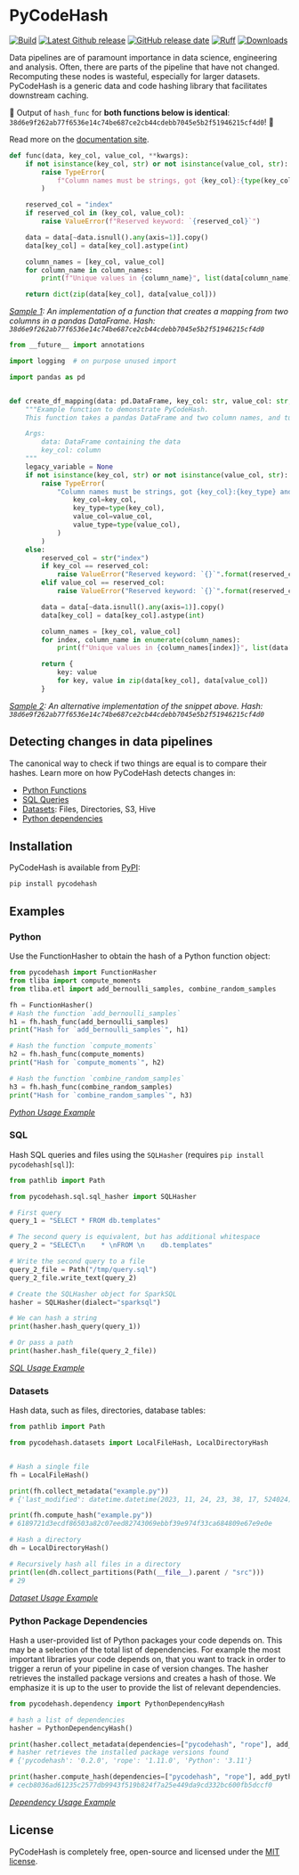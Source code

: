 # PyCodeHash

[![Build](https://github.com/pycodehash/pycodehash/actions/workflows/build.yml/badge.svg?branch=main)](https://github.com/pycodehash/pycodehash/actions)
[![Latest Github release](https://img.shields.io/github/v/release/pycodehash/pycodehash)](https://github.com/pycodehash/pycodehash/releases)
[![GitHub release date](https://img.shields.io/github/release-date/pycodehash/pycodehash)](https://github.com/pycodehash/pycodehash/releases)
[![Ruff](https://img.shields.io/endpoint?url=https://raw.githubusercontent.com/charliermarsh/ruff/main/assets/badge/v1.json)](https://github.com/astral-sh/ruff)
[![Downloads](https://static.pepy.tech/badge/pycodehash)](https://pepy.tech/project/pycodehash)

Data pipelines are of paramount importance in data science, engineering and analysis.
Often, there are parts of the pipeline that have not changed.
Recomputing these nodes is wasteful, especially for larger datasets.
PyCodeHash is a generic data and code hashing library that facilitates downstream caching.

🚩 Output of `hash_func` for **both functions below is identical**: `38d6e9f262ab77f6536e14c74be687ce2cb44cdebb7045e5b2f51946215cf4d0`! 🚩

Read more on the [documentation site](https://pycodehash.github.io/pycodehash/).

```python
def func(data, key_col, value_col, **kwargs):
    if not isinstance(key_col, str) or not isinstance(value_col, str):
        raise TypeError(
            f"Column names must be strings, got {key_col}:{type(key_col)} and {value_col}:{type(value_col)}"
        )

    reserved_col = "index"
    if reserved_col in (key_col, value_col):
        raise ValueError(f"Reserved keyword: `{reserved_col}`")

    data = data[~data.isnull().any(axis=1)].copy()
    data[key_col] = data[key_col].astype(int)

    column_names = [key_col, value_col]
    for column_name in column_names:
        print(f"Unique values in {column_name}", list(data[column_name].unique()))

    return dict(zip(data[key_col], data[value_col]))
```

_[Sample 1](./examples/equivalance/sample1.py): An implementation of a function that creates a mapping from two columns in a pandas DataFrame. Hash: `38d6e9f262ab77f6536e14c74be687ce2cb44cdebb7045e5b2f51946215cf4d0`_

```python
from __future__ import annotations

import logging  # on purpose unused import

import pandas as pd


def create_df_mapping(data: pd.DataFrame, key_col: str, value_col: str, **kwargs) -> dict[int, str]:
    """Example function to demonstrate PyCodeHash.
    This function takes a pandas DataFrame and two column names, and turns them into a dictionary.

    Args:
        data: DataFrame containing the data
        key_col: column
    """
    legacy_variable = None
    if not isinstance(key_col, str) or not isinstance(value_col, str):
        raise TypeError(
            "Column names must be strings, got {key_col}:{key_type} and {value_col}:{value_type}".format(
                key_col=key_col,
                key_type=type(key_col),
                value_col=value_col,
                value_type=type(value_col),
            )
        )
    else:
        reserved_col = str("index")
        if key_col == reserved_col:
            raise ValueError("Reserved keyword: `{}`".format(reserved_col))
        elif value_col == reserved_col:
            raise ValueError("Reserved keyword: `{}`".format(reserved_col))

        data = data[~data.isnull().any(axis=1)].copy()
        data[key_col] = data[key_col].astype(int)

        column_names = [key_col, value_col]
        for index, column_name in enumerate(column_names):
            print(f"Unique values in {column_names[index]}", list(data[column_names[index]].unique()))

        return {
            key: value
            for key, value in zip(data[key_col], data[value_col])
        }
```

_[Sample 2](./examples/equivalance/sample2.py): An alternative implementation of the snippet above. Hash: `38d6e9f262ab77f6536e14c74be687ce2cb44cdebb7045e5b2f51946215cf4d0`_

## Detecting changes in data pipelines

The canonical way to check if two things are equal is to compare their hashes.
Learn more on how PyCodeHash detects changes in:

* [Python Functions](https://pycodehash.github.io/pycodehash/python_functions/)
* [SQL Queries](https://pycodehash.github.io/pycodehash/sql_queries/)
* [Datasets](https://pycodehash.github.io/pycodehash/datasets/): Files, Directories, S3, Hive
* [Python dependencies](https://pycodehash.github.io/pycodehash/dependencies/)

## Installation

PyCodeHash is available from [PyPI](https://pypi.org/project/pycodehash/):

```shell
pip install pycodehash
```

## Examples

### Python

Use the FunctionHasher to obtain the hash of a Python function object:

```python
from pycodehash import FunctionHasher
from tliba import compute_moments
from tliba.etl import add_bernoulli_samples, combine_random_samples

fh = FunctionHasher()
# Hash the function `add_bernoulli_samples`
h1 = fh.hash_func(add_bernoulli_samples)
print("Hash for `add_bernoulli_samples`", h1)

# Hash the function `compute_moments`
h2 = fh.hash_func(compute_moments)
print("Hash for `compute_moments`", h2)

# Hash the function `combine_random_samples`
h3 = fh.hash_func(combine_random_samples)
print("Hash for `combine_random_samples`", h3)
```

_[Python Usage Example](https://github.com/pycodehash/pycodehash/blob/main/example.py)_

### SQL

Hash SQL queries and files using the `SQLHasher` (requires `pip install pycodehash[sql]`):

```python
from pathlib import Path

from pycodehash.sql.sql_hasher import SQLHasher

# First query
query_1 = "SELECT * FROM db.templates"

# The second query is equivalent, but has additional whitespace
query_2 = "SELECT\n    * \nFROM \n    db.templates"

# Write the second query to a file
query_2_file = Path("/tmp/query.sql")
query_2_file.write_text(query_2)

# Create the SQLHasher object for SparkSQL
hasher = SQLHasher(dialect="sparksql")

# We can hash a string
print(hasher.hash_query(query_1))

# Or pass a path
print(hasher.hash_file(query_2_file))
```

_[SQL Usage Example](https://github.com/pycodehash/pycodehash/blob/main/example_sql.py)_

### Datasets

Hash data, such as files, directories, database tables:

```python
from pathlib import Path

from pycodehash.datasets import LocalFileHash, LocalDirectoryHash


# Hash a single file
fh = LocalFileHash()

print(fh.collect_metadata("example.py"))
# {'last_modified': datetime.datetime(2023, 11, 24, 23, 38, 17, 524024), 'size': 543}

print(fh.compute_hash("example.py"))
# 6189721d3ecdf86503a82c07eed82743069ebbf39e974f33ca684809e67e9e0e

# Hash a directory
dh = LocalDirectoryHash()

# Recursively hash all files in a directory
print(len(dh.collect_partitions(Path(__file__).parent / "src")))
# 29
```

_[Dataset Usage Example](https://github.com/pycodehash/pycodehash/blob/main/example_data.py)_

### Python Package Dependencies

Hash a user-provided list of Python packages your code depends on. This may be a selection of the total list of dependencies.
For example the most important libraries your code depends on, that you want to track in order to trigger a rerun of your pipeline in case of version changes.
The hasher retrieves the installed package versions and creates a hash of those. We emphasize it is up to the user to provide the list of relevant dependencies.

```python
from pycodehash.dependency import PythonDependencyHash

# hash a list of dependencies
hasher = PythonDependencyHash()

print(hasher.collect_metadata(dependencies=["pycodehash", "rope"], add_python_version=True))
# hasher retrieves the installed package versions found
# {'pycodehash': '0.2.0', 'rope': '1.11.0', 'Python': '3.11'}

print(hasher.compute_hash(dependencies=["pycodehash", "rope"], add_python_version=True))
# cecb8036ad61235c2577db9943f519b824f7a25e449da9cd332bc600fb5dccf0
```

_[Dependency Usage Example](https://github.com/pycodehash/pycodehash/blob/main/example_dependency.py)_

## License

PyCodeHash is completely free, open-source and licensed under the [MIT license](https://en.wikipedia.org/wiki/MIT_License).
